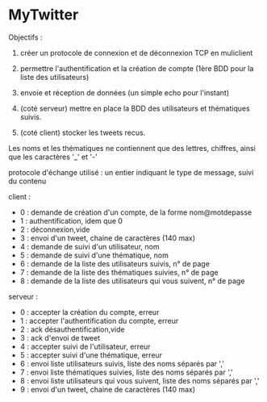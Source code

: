 # MyTwitter

Objectifs :

1. créer un protocole de connexion et de déconnexion TCP en muliclient

2. permettre l'authentification et la création de compte (1ère BDD pour la liste des utilisateurs)

3. envoie et réception de données (un simple echo pour l'instant)

4. (coté serveur) mettre en place la BDD des utilisateurs et thématiques suivis.

4. (coté client) stocker les tweets recus.


Les noms et les thématiques ne contiennent que des lettres, chiffres, ainsi que les caractères '_' et '-'

protocole d'échange utilisé : un entier indiquant le type de message, suivi du contenu

client :

* 0 : demande de création d'un compte, de la forme nom\@motdepasse
* 1 : authentification, idem que 0
* 2 : déconnexion,vide
* 3 : envoi d'un tweet, chaine de caractères (140 max)
* 4 : demande de suivi d'un utilisateur, nom
* 5 : demande de suivi d'une thématique, nom
* 6 : demande de la liste des utilisateurs suivis, n° de page
* 7 : demande de la liste des thématiques suivies, n° de page
* 8 : demande de la liste des utilisateurs qui vous suivent, n° de page


serveur :

* 0 : accepter la création du compte, erreur
* 1 : accepter l'authentification du compte, erreur
* 2 : ack désauthentification,vide
* 3 : ack d'envoi de tweet
* 4 : accepter suivi de l'utilisateur, erreur
* 5 : accepter suivi d'une thématique, erreur
* 6 : envoi liste utilisateurs suivis, liste des noms séparés par ','
* 7 : envoi liste thématiques suivies, liste des noms séparés par ','
* 8 : envoi liste utilisateurs qui vous suivent, liste des noms séparés par ','
* 9 : envoi d'un tweet, chaine de caractères (140 max)
